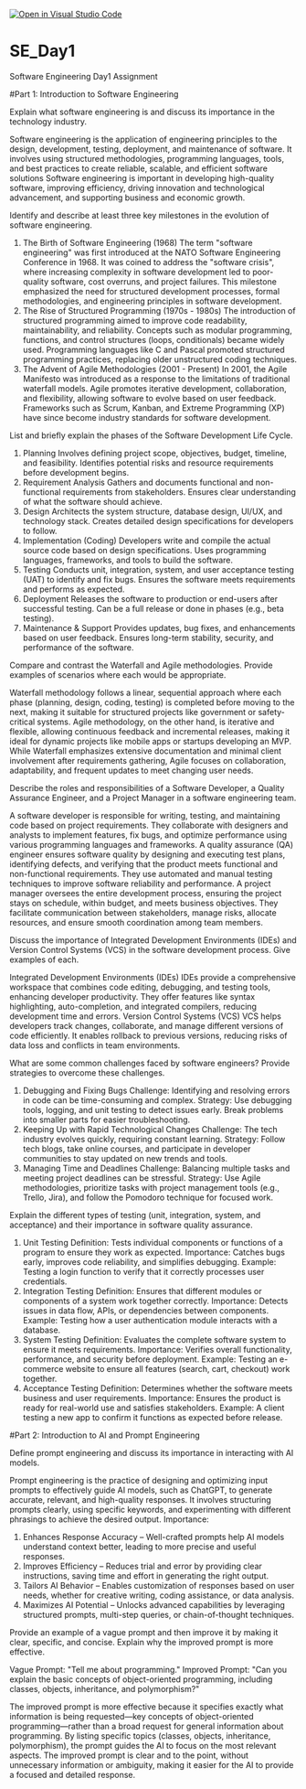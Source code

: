 [![Open in Visual Studio Code](https://classroom.github.com/assets/open-in-vscode-2e0aaae1b6195c2367325f4f02e2d04e9abb55f0b24a779b69b11b9e10269abc.svg)](https://classroom.github.com/online_ide?assignment_repo_id=18369827&assignment_repo_type=AssignmentRepo)
# SE_Day1
Software Engineering Day1 Assignment

#Part 1: Introduction to Software Engineering

Explain what software engineering is and discuss its importance in the technology industry.

Software engineering is the application of engineering principles to the design, development, testing, deployment, and maintenance of software. It involves using structured methodologies, programming languages, tools, and best practices to create reliable, scalable, and efficient software solutions 
Software engineering is important in developing high-quality software, improving efficiency, driving innovation and technological advancement, and supporting business and economic growth.



Identify and describe at least three key milestones in the evolution of software engineering.

1.	The Birth of Software Engineering (1968)
	The term "software engineering" was first introduced at the NATO Software Engineering Conference in 1968.
	It was coined to address the "software crisis", where increasing complexity in software development led to poor-quality software, cost overruns, and project failures.
	This milestone emphasized the need for structured development processes, formal methodologies, and engineering principles in software development.
2.	The Rise of Structured Programming (1970s - 1980s)
	The introduction of structured programming aimed to improve code readability, maintainability, and reliability.
	Concepts such as modular programming, functions, and control structures (loops, conditionals) became widely used.
	Programming languages like C and Pascal promoted structured programming practices, replacing older unstructured coding techniques.
3.	The Advent of Agile Methodologies (2001 - Present)
	In 2001, the Agile Manifesto was introduced as a response to the limitations of traditional waterfall models.
	Agile promotes iterative development, collaboration, and flexibility, allowing software to evolve based on user feedback.
	Frameworks such as Scrum, Kanban, and Extreme Programming (XP) have since become industry standards for software development.



List and briefly explain the phases of the Software Development Life Cycle.
1.	Planning
	Involves defining project scope, objectives, budget, timeline, and feasibility.
	Identifies potential risks and resource requirements before development begins.
2.	Requirement Analysis
	Gathers and documents functional and non-functional requirements from stakeholders.
	Ensures clear understanding of what the software should achieve.
3.	Design
	Architects the system structure, database design, UI/UX, and technology stack.
	Creates detailed design specifications for developers to follow.
4.	Implementation (Coding)
	Developers write and compile the actual source code based on design specifications.
	Uses programming languages, frameworks, and tools to build the software.
5.	Testing
	Conducts unit, integration, system, and user acceptance testing (UAT) to identify and fix bugs.
	Ensures the software meets requirements and performs as expected.
6.	Deployment
	Releases the software to production or end-users after successful testing.
	Can be a full release or done in phases (e.g., beta testing).
7.	Maintenance & Support
	Provides updates, bug fixes, and enhancements based on user feedback.
	Ensures long-term stability, security, and performance of the software.





Compare and contrast the Waterfall and Agile methodologies. Provide examples of scenarios where each would be appropriate.

Waterfall methodology follows a linear, sequential approach where each phase (planning, design, coding, testing) is completed before moving to the next, making it suitable for structured projects like government or safety-critical systems. Agile methodology, on the other hand, is iterative and flexible, allowing continuous feedback and incremental releases, making it ideal for dynamic projects like mobile apps or startups developing an MVP. While Waterfall emphasizes extensive documentation and minimal client involvement after requirements gathering, Agile focuses on collaboration, adaptability, and frequent updates to meet changing user needs.


Describe the roles and responsibilities of a Software Developer, a Quality Assurance Engineer, and a Project Manager in a software engineering team.

A software developer is responsible for writing, testing, and maintaining code based on project requirements. They collaborate with designers and analysts to implement features, fix bugs, and optimize performance using various programming languages and frameworks.
A quality assurance (QA) engineer ensures software quality by designing and executing test plans, identifying defects, and verifying that the product meets functional and non-functional requirements. They use automated and manual testing techniques to improve software reliability and performance.
A project manager oversees the entire development process, ensuring the project stays on schedule, within budget, and meets business objectives. They facilitate communication between stakeholders, manage risks, allocate resources, and ensure smooth coordination among team members.



Discuss the importance of Integrated Development Environments (IDEs) and Version Control Systems (VCS) in the software development process. Give examples of each.

Integrated Development Environments (IDEs)
IDEs provide a comprehensive workspace that combines code editing, debugging, and testing tools, enhancing developer productivity. They offer features like syntax highlighting, auto-completion, and integrated compilers, reducing development time and errors. 
Version Control Systems (VCS)
VCS helps developers track changes, collaborate, and manage different versions of code efficiently. It enables rollback to previous versions, reducing risks of data loss and conflicts in team environments. 



What are some common challenges faced by software engineers? Provide strategies to overcome these challenges.

1.	Debugging and Fixing Bugs
Challenge: Identifying and resolving errors in code can be time-consuming and complex.
Strategy: Use debugging tools, logging, and unit testing to detect issues early. Break problems into smaller parts for easier troubleshooting.
2.	Keeping Up with Rapid Technological Changes
Challenge: The tech industry evolves quickly, requiring constant learning.
Strategy: Follow tech blogs, take online courses, and participate in developer communities to stay updated on new trends and tools.
3.	Managing Time and Deadlines
Challenge: Balancing multiple tasks and meeting project deadlines can be stressful.
Strategy: Use Agile methodologies, prioritize tasks with project management tools (e.g., Trello, Jira), and follow the Pomodoro technique for focused work.



Explain the different types of testing (unit, integration, system, and acceptance) and their importance in software quality assurance.

1.	Unit Testing
	Definition: Tests individual components or functions of a program to ensure they work as expected.
	Importance: Catches bugs early, improves code reliability, and simplifies debugging.
	Example: Testing a login function to verify that it correctly processes user credentials.
2.	Integration Testing
	Definition: Ensures that different modules or components of a system work together correctly.
	Importance: Detects issues in data flow, APIs, or dependencies between components.
	Example: Testing how a user authentication module interacts with a database.
3.	System Testing
	Definition: Evaluates the complete software system to ensure it meets requirements.
	Importance: Verifies overall functionality, performance, and security before deployment.
	Example: Testing an e-commerce website to ensure all features (search, cart, checkout) work together.
4.	Acceptance Testing
	Definition: Determines whether the software meets business and user requirements.
	Importance: Ensures the product is ready for real-world use and satisfies stakeholders.
	Example: A client testing a new app to confirm it functions as expected before release.



#Part 2: Introduction to AI and Prompt Engineering


Define prompt engineering and discuss its importance in interacting with AI models.

Prompt engineering is the practice of designing and optimizing input prompts to effectively guide AI models, such as ChatGPT, to generate accurate, relevant, and high-quality responses. It involves structuring prompts clearly, using specific keywords, and experimenting with different phrasings to achieve the desired output.
Importance:
1.	Enhances Response Accuracy – Well-crafted prompts help AI models understand context better, leading to more precise and useful responses.
2.	Improves Efficiency – Reduces trial and error by providing clear instructions, saving time and effort in generating the right output.
3.	Tailors AI Behavior – Enables customization of responses based on user needs, whether for creative writing, coding assistance, or data analysis.
4.	Maximizes AI Potential – Unlocks advanced capabilities by leveraging structured prompts, multi-step queries, or chain-of-thought techniques.



Provide an example of a vague prompt and then improve it by making it clear, specific, and concise. Explain why the improved prompt is more effective.

Vague Prompt: "Tell me about programming."
Improved Prompt: "Can you explain the basic concepts of object-oriented programming, including classes, objects, inheritance, and polymorphism?"

The improved prompt is more effective because it specifies exactly what information is being requested—key concepts of object-oriented programming—rather than a broad request for general information about programming. By listing specific topics (classes, objects, inheritance, polymorphism), the prompt guides the AI to focus on the most relevant aspects. The improved prompt is clear and to the point, without unnecessary information or ambiguity, making it easier for the AI to provide a focused and detailed response.

